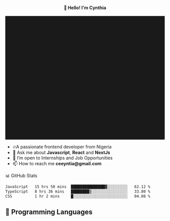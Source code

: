 <h4 align="center">👋 Hello! I'm Cynthia</h4>

<hr style="height:10%; margin-left:0; margin-right:0;" />

<div align="left">
  <ul>
  <li>🔥A passionate frontend developer from Nigeria</li>
  <li>💬 Ask me about <strong>Javascript</strong>, <strong>React</strong> and <strong> NextJs</strong></li>
  <li>👯 I’m open to Internships and Job Opportunities</li>
  <li>📫 How to reach me <strong>ceeyntia@gmail.com</strong></li>
</ul>
</div
  
## 📊 GitHub Stats

<!--START_SECTION:waka-->

```txt
JavaScript   15 hrs 50 mins  ███████████████▓░░░░░░░░░   62.12 %
TypeScript   8 hrs 36 mins   ████████▒░░░░░░░░░░░░░░░░   33.80 %
CSS          1 hr 2 mins     █░░░░░░░░░░░░░░░░░░░░░░░░   04.08 %
```

<!--END_SECTION:waka-->

## 💬 Programming Languages

<!--START_SECTION:languages-->
<!--END_SECTION:languages-->
